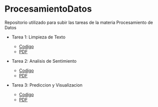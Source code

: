 # ProcesamientoDatos
Repositorio utilizado para subir las tareas de la materia Procesamiento de Datos

- Tarea 1: Limpieza de Texto
    - [Codigo](https://github.com/Steelfenix/ProcesamientoDatos/blob/main/Tarea%201/Tarea%201.ipynb)
    - [PDF](https://github.com/Steelfenix/ProcesamientoDatos/blob/main/Tarea%201/Tarea%201%20-%20Jose%20Adrian%20Castillo%20Sierra%20-%201664207.pdf)

- Tarea 2: Analisis de Sentimiento
    - [Codigo](https://github.com/Steelfenix/ProcesamientoDatos/blob/main/Tarea%202/Tarea%202.ipynb)
    - [PDF](https://github.com/Steelfenix/ProcesamientoDatos/blob/main/Tarea%202/Tarea%202%20-%20Jose%20Adrian%20Castillo%20Sierra.pdf)

- Tarea 3: Prediccion y Visualizacion
    - [Codigo](https://github.com/Steelfenix/ProcesamientoDatos/blob/main/Tarea%202/Tarea%203.ipynb)
    - [PDF](https://github.com/Steelfenix/ProcesamientoDatos/blob/main/Tarea%202/Tarea%203%20-%20Jose%20Adrian%20Castillo%20Sierra.pdf)
